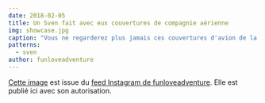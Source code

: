 ```yaml
---
date: 2018-02-05
title: Un Sven fait avec eux couvertures de compagnie aérienne
img: showcase.jpg
caption: "Vous ne regarderez plus jamais ces couvertures d'avion de la même façon."
patterns:
  - sven
author: funloveadventure
---
```


[Cette image](https://www.instagram.com/p/BeKLaPfhGbU/) est issue du [feed Instagram de funloveadventure](https://www.instagram.com/funloveadventure/). Elle est publié ici avec son autorisation.
